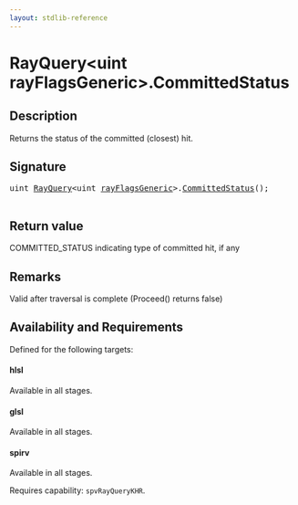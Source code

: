 ```yaml
---
layout: stdlib-reference
---
```


# RayQuery\<uint rayFlagsGeneric\>\.CommittedStatus

## Description

Returns the status of the committed (closest) hit.



## Signature 

<pre>
<span class="code_keyword">uint</span> <a href="index.html" class="code_type">RayQuery</a>&lt;<span class="code_keyword">uint</span> <a href="index.html#decl-rayFlagsGeneric" class="code_var">rayFlagsGeneric</a>&gt;.<a href="committedstatus-09.html">CommittedStatus</a>();

</pre>

## Return value
COMMITTED_STATUS indicating type of committed hit, if any

## Remarks
Valid after traversal is complete (Proceed() returns false)


## Availability and Requirements

Defined for the following targets:

#### hlsl
Available in all stages.

#### glsl
Available in all stages.

#### spirv
Available in all stages.

Requires capability: `spvRayQueryKHR`.


